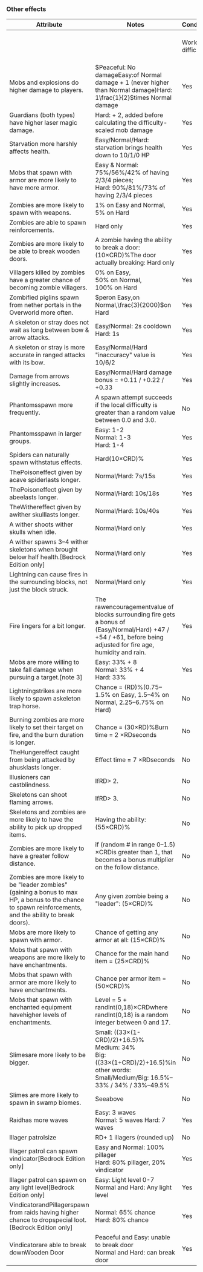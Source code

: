 ### Other effects
| Attribute                                                                                                                                                  | Notes                                                                                                                                                           | Condition        |                          |                                   |                 |
|------------------------------------------------------------------------------------------------------------------------------------------------------------|-----------------------------------------------------------------------------------------------------------------------------------------------------------------|------------------|--------------------------|-----------------------------------|-----------------|
|                                                                                                                                                            |                                                                                                                                                                 | World difficulty | Regional difficulty (RD) | Clamped regional difficulty (CRD) | Moon phase only |
| Mobs and explosions do higher damage to players.                                                                                                           | $Peaceful: No damageEasy:of Normal damage + 1 (never higher than Normal damage)Hard: 1\frac{1}{2}$times Normal damage                                           | Yes              | No                       | No                                | No              |
| Guardians (both types) have higher laser magic damage.                                                                                                     | Hard: + 2, added before calculating the difficulty-scaled mob damage                                                                                            | Yes              | No                       | No                                | No              |
| Starvation more harshly affects health.                                                                                                                    | Easy/Normal/Hard: starvation brings health down to 10/1/0 HP                                                                                                    | Yes              | No                       | No                                | No              |
| Mobs that spawn with armor are more likely to have more armor.                                                                                             | Easy & Normal: 75%/56%/42% of having 2/3/4 pieces;<br/>Hard: 90%/81%/73% of having 2/3/4 pieces                                                                 | Yes              | No                       | No                                | No              |
| Zombies are more likely to spawn with weapons.                                                                                                             | 1% on Easy and Normal,<br/>5% on Hard                                                                                                                           | Yes              | No                       | No                                | No              |
| Zombies are able to spawn reinforcements.                                                                                                                  | Hard only                                                                                                                                                       | Yes              | No                       | No                                | No              |
| Zombies are more likely to be able to break wooden doors.                                                                                                  | A zombie having the ability to break a door: (10×CRD)%The door actually breaking: Hard only                                                                     | Yes              | No                       | Yes                               | No              |
| Villagers killed by zombies have a greater chance of becoming zombie villagers.                                                                            | 0% on Easy,<br/>50% on Normal,<br/>100% on Hard                                                                                                                 | Yes              | No                       | No                                | No              |
| Zombified piglins spawn from nether portals in the Overworld more often.                                                                                   | $peron Easy,on Normal,\frac{3}{2000}$on Hard                                                                                                                    | Yes              | No                       | No                                | No              |
| A skeleton or stray does not wait as long between bow & arrow attacks.                                                                                     | Easy/Normal: 2s cooldown<br/>Hard: 1s                                                                                                                           | Yes              | No                       | No                                | No              |
| A skeleton or stray is more accurate in ranged attacks with its bow.                                                                                       | Easy/Normal/Hard "inaccuracy" value is 10/6/2                                                                                                                   | Yes              | No                       | No                                | No              |
| Damage from arrows slightly increases.                                                                                                                     | Easy/Normal/Hard damage bonus = +0.11 / +0.22 / +0.33                                                                                                           | Yes              | No                       | No                                | No              |
| Phantomsspawn more frequently.                                                                                                                             | A spawn attempt succeeds if the local difficulty is greater than a random value between 0.0 and 3.0.                                                            | No               | Yes                      | No                                | No              |
| Phantomsspawn in larger groups.                                                                                                                            | Easy: 1-2<br/>Normal: 1-3<br/>Hard: 1-4                                                                                                                         | Yes              | No                       | No                                | No              |
| Spiders can naturally spawn withstatus effects.                                                                                                            | Hard(10×CRD)%                                                                                                                                                   | Yes              | No                       | Yes                               | No              |
| ThePoisoneffect given by acave spiderlasts longer.                                                                                                         | Normal/Hard: 7s/15s                                                                                                                                             | Yes              | No                       | No                                | No              |
| ThePoisoneffect given by abeelasts longer.                                                                                                                 | Normal/Hard: 10s/18s                                                                                                                                            | Yes              | No                       | No                                | No              |
| TheWithereffect given by awither skulllasts longer.                                                                                                        | Normal/Hard: 10s/40s                                                                                                                                            | Yes              | No                       | No                                | No              |
| A wither shoots wither skulls when idle.                                                                                                                   | Normal/Hard only                                                                                                                                                | Yes              | No                       | No                                | No              |
| A wither spawns 3–4 wither skeletons when brought below half health.‌[Bedrock Edition  only]                                                               | Normal/Hard only                                                                                                                                                | Yes              | No                       | No                                | No              |
| Lightning can cause fires in the surrounding blocks, not just the block struck.                                                                            | Normal/Hard only                                                                                                                                                | Yes              | No                       | No                                | No              |
| Fire lingers for a bit longer.                                                                                                                             | The rawencouragementvalue of blocks surrounding fire gets a bonus of (Easy/Normal/Hard) +47 / +54 / +61, before being adjusted for fire age, humidity and rain. | Yes              | No                       | No                                | No              |
| Mobs are more willing to take fall damage when pursuing a target.[note 3]                                                                                  | Easy: 33% + 8<br/>Normal: 33% + 4<br/>Hard: 33%                                                                                                                 | Yes              | No                       | No                                | No              |
| Lightningstrikes are more likely to spawn askeleton trap horse.                                                                                            | Chance = (RD)%(0.75–1.5% on Easy, 1.5–4% on Normal, 2.25–6.75% on Hard)                                                                                         | No               | Yes                      | No                                | No              |
| Burning zombies are more likely to set their target on fire, and the burn duration is longer.                                                              | Chance = (30×RD)%Burn time = 2 ×RDseconds                                                                                                                       | No               | Yes                      | No                                | No              |
| TheHungereffect caught from being attacked by ahusklasts longer.                                                                                           | Effect time = 7 ×RDseconds                                                                                                                                      | No               | Yes                      | No                                | No              |
| Illusioners can castblindness.                                                                                                                             | IfRD> 2.                                                                                                                                                        | No               | Yes                      | No                                | No              |
| Skeletons can shoot flaming arrows.                                                                                                                        | IfRD> 3.                                                                                                                                                        | No               | Yes                      | No                                | No              |
| Skeletons and zombies are more likely to have the ability to pick up dropped items.                                                                        | Having the ability: (55×CRD)%                                                                                                                                   | No               | No                       | Yes                               | No              |
| Zombies are more likely to have a greater follow distance.                                                                                                 | if (random # in range 0–1.5) ×CRDis greater than 1, that becomes a bonus multiplier on the follow distance.                                                     | No               | No                       | Yes                               | No              |
| Zombies are more likely to be "leader zombies" (gaining a bonus to max HP, a bonus to the chance to spawn reinforcements, and the ability to break doors). | Any given zombie being a "leader": (5×CRD)%                                                                                                                     | No               | No                       | Yes                               | No              |
| Mobs are more likely to spawn with armor.                                                                                                                  | Chance of getting any armor at all: (15×CRD)%                                                                                                                   | No               | No                       | Yes                               | No              |
| Mobs that spawn with weapons are more likely to have enchantments.                                                                                         | Chance for the main hand item = (25×CRD)%                                                                                                                       | No               | No                       | Yes                               | No              |
| Mobs that spawn with armor are more likely to have enchantments.                                                                                           | Chance per armor item = (50×CRD)%                                                                                                                               | No               | No                       | Yes                               | No              |
| Mobs that spawn with enchanted equipment havehigher levels of enchantments.                                                                                | Level = 5 + randInt(0,18)×CRDwhere randInt(0,18) is a random integer between 0 and 17.                                                                          | No               | No                       | Yes                               | No              |
| Slimesare more likely to be bigger.                                                                                                                        | Small: ((33×(1-CRD)/2)+16.5)%<br/>Medium: 34%<br/>Big: ((33×(1+CRD)/2)+16.5)%in other words:<br/>Small/Medium/Big: 16.5%–33% / 34% / 33%–49.5%                  | No               | No                       | Yes                               | No              |
| Slimes are more likely to spawn in swamp biomes.                                                                                                           | Seeabove                                                                                                                                                        | No               | No                       | No                                | Yes             |
| Raidhas more waves                                                                                                                                         | Easy: 3 waves<br/>Normal: 5 waves Hard: 7 waves                                                                                                                 | Yes              | No                       | No                                | No              |
| Illager patrolsize                                                                                                                                         | RD+ 1 illagers (rounded up)                                                                                                                                     | No               | Yes                      | No                                | No              |
| Illager patrol can spawn vindicator‌[Bedrock Edition  only]                                                                                                | Easy and Normal: 100% pillager<br/>Hard: 80% pillager, 20% vindicator                                                                                           | Yes              | No                       | No                                | No              |
| Illager patrol can spawn on any light level‌[Bedrock Edition  only]                                                                                        | Easy: Light level 0-7<br/>Normal and Hard: Any light level                                                                                                      | Yes              | No                       | No                                | No              |
| VindicatorandPillagerspawn from raids having higher chance to dropspecial loot.‌[Bedrock Edition  only]                                                    | Normal: 65% chance<br/>Hard: 80% chance                                                                                                                         | Yes              | No                       | No                                | No              |
| Vindicatorare able to break downWooden Door                                                                                                                | Peaceful and Easy: unable to break door<br/>Normal and Hard: can break door                                                                                     | Yes              | No                       | No                                | No              |

